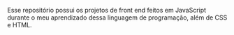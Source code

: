 Esse repositório possui os projetos de front end feitos em JavaScript durante o meu aprendizado dessa linguagem de programação, além de CSS e HTML.
